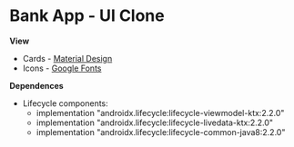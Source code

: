# Bank App - UI Clone



**View**

* Cards - [Material Design](https://material.io/design) 
* Icons - [Google Fonts](https://fonts.google.com/icons)



**Dependences**

* Lifecycle components:
  * implementation "androidx.lifecycle:lifecycle-viewmodel-ktx:2.2.0"
  * implementation "androidx.lifecycle:lifecycle-livedata-ktx:2.2.0"
  * implementation "androidx.lifecycle:lifecycle-common-java8:2.2.0"